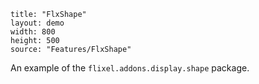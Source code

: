 ```
title: "FlxShape"
layout: demo
width: 800
height: 500
source: "Features/FlxShape"
```

An example of the `flixel.addons.display.shape` package.